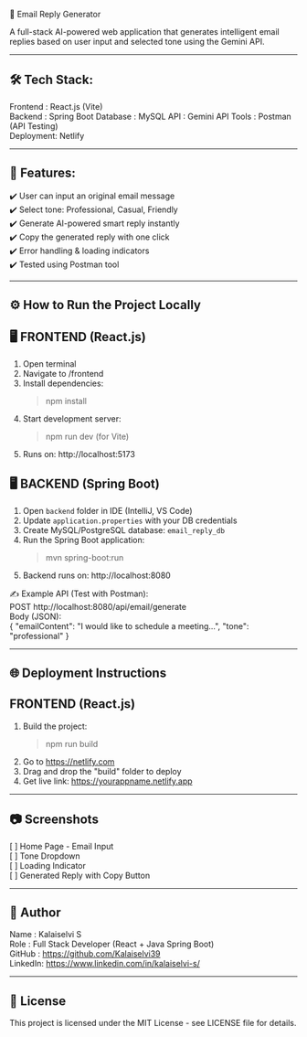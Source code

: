
📧 Email Reply Generator

A full-stack AI-powered web application that generates intelligent email replies based on user input and selected tone using the Gemini API.

----------------------------------------------------
🛠️ Tech Stack:
----------------------------------------------------
Frontend  : React.js (Vite)  
Backend   : Spring Boot
Database  : MySQL
API       : Gemini API 
Tools     : Postman (API Testing)  
Deployment: Netlify

----------------------------------------------------
🚀 Features:
----------------------------------------------------
✔️ User can input an original email message  
✔️ Select tone: Professional, Casual, Friendly  
✔️ Generate AI-powered smart reply instantly  
✔️ Copy the generated reply with one click  
✔️ Error handling & loading indicators  
✔️ Tested using Postman tool

----------------------------------------------------
⚙️ How to Run the Project Locally
----------------------------------------------------

🖥️ FRONTEND (React.js)  
-------------------------
1. Open terminal  
2. Navigate to /frontend  
3. Install dependencies:  
   > npm install  
4. Start development server:  
   > npm run dev   (for Vite)  
5. Runs on: http://localhost:5173

🖥️ BACKEND (Spring Boot)  
-------------------------
1. Open `backend` folder in IDE (IntelliJ, VS Code)  
2. Update `application.properties` with your DB credentials  
3. Create MySQL/PostgreSQL database: `email_reply_db`  
4. Run the Spring Boot application:  
   > mvn spring-boot:run  
5. Backend runs on: http://localhost:8080  

✍️ Example API (Test with Postman):  
POST http://localhost:8080/api/email/generate  
Body (JSON):  
{
   "emailContent": "I would like to schedule a meeting...",
   "tone": "professional"
}

----------------------------------------------------
🌐 Deployment Instructions
----------------------------------------------------

FRONTEND (React.js)  
-------------------------
1. Build the project:  
   > npm run build  
2. Go to https://netlify.com  
3. Drag and drop the "build" folder to deploy  
4. Get live link: https://yourappname.netlify.app  

----------------------------------------------------
📷 Screenshots
----------------------------------------------------
[ ] Home Page - Email Input  
[ ] Tone Dropdown  
[ ] Loading Indicator  
[ ] Generated Reply with Copy Button  

----------------------------------------------------
👤 Author
----------------------------------------------------
Name    : Kalaiselvi S  
Role    : Full Stack Developer (React + Java Spring Boot)  
GitHub  : https://github.com/Kalaiselvi39  
LinkedIn: https://www.linkedin.com/in/kalaiselvi-s/  

----------------------------------------------------
📄 License
----------------------------------------------------
This project is licensed under the MIT License - see LICENSE file for details.
